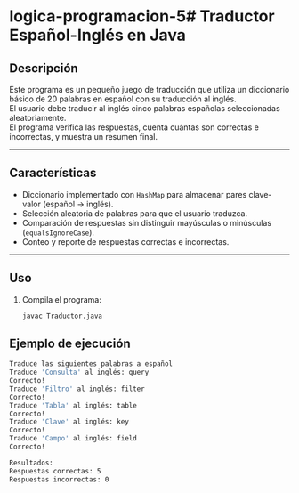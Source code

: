 # logica-programacion-5# Traductor Español-Inglés en Java

## Descripción

Este programa es un pequeño juego de traducción que utiliza un diccionario básico de 20 palabras en español con su traducción al inglés.  
El usuario debe traducir al inglés cinco palabras españolas seleccionadas aleatoriamente.  
El programa verifica las respuestas, cuenta cuántas son correctas e incorrectas, y muestra un resumen final.

---

## Características

- Diccionario implementado con `HashMap` para almacenar pares clave-valor (español → inglés).  
- Selección aleatoria de palabras para que el usuario traduzca.  
- Comparación de respuestas sin distinguir mayúsculas o minúsculas (`equalsIgnoreCase`).  
- Conteo y reporte de respuestas correctas e incorrectas.

---

## Uso

1. Compila el programa:
   ```bash
   javac Traductor.java

## Ejemplo de ejecución

```bash
Traduce las siguientes palabras a español
Traduce 'Consulta' al inglés: query
Correcto!
Traduce 'Filtro' al inglés: filter
Correcto!
Traduce 'Tabla' al inglés: table
Correcto!
Traduce 'Clave' al inglés: key
Correcto!
Traduce 'Campo' al inglés: field
Correcto!

Resultados:
Respuestas correctas: 5
Respuestas incorrectas: 0
